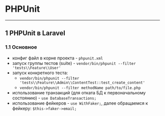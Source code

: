 # PHPUnit

---

## 1 PHPUnit в Laravel

### 1.1 Основное

- конфиг файл в корне проекта - `phpunit.xml`
- запуск группы тестов (suite) - `vendor/bin/phpunit --filter 'tests\\Feature\\User'`
- запуск конкретного теста:
  - `vendor/bin/phpunit --filter 'tests\\Feature\\Admin\\ContentTest::test_create_content'`
  - `vendor/bin/phpunit --filter methodName path/to/file.php`
- использование транзакций (для отката БД к первоначальному состоянию) - `use DatabaseTransactions;`
- использование фейкеров - `use WithFaker;`, далее обращаемся к фейкеру: `$this->faker->email;`
